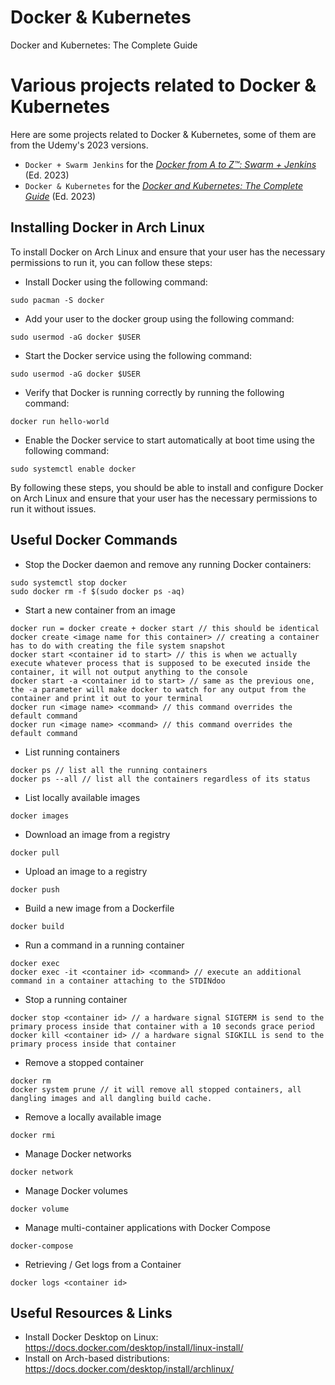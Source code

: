 # Docker & Kubernetes
Docker and Kubernetes: The Complete Guide


# Various projects related to Docker & Kubernetes

Here are some projects related to Docker & Kubernetes, some of them are from the Udemy's 2023 versions.

* `Docker + Swarm Jenkins` for the [*Docker from A to Z™: Swarm + Jenkins*](https://www.udemy.com/course/a-practical-guide-to-docker-swarm-and-jenkins/) (Ed. 2023)
* `Docker & Kubernetes` for the [*Docker and Kubernetes: The Complete Guide*](https://www.udemy.com/course/docker-and-kubernetes-the-complete-guide/) (Ed. 2023)


## Installing Docker in Arch Linux

To install Docker on Arch Linux and ensure that your user has the necessary permissions to run it, you can follow these steps:

- Install Docker using the following command: 
```shell
sudo pacman -S docker
```
- Add your user to the docker group using the following command:
```shell
sudo usermod -aG docker $USER
```
- Start the Docker service using the following command:
```shell
sudo usermod -aG docker $USER
```
- Verify that Docker is running correctly by running the following command:
```shell
docker run hello-world
```
- Enable the Docker service to start automatically at boot time using the following command:
```shell
sudo systemctl enable docker
```
By following these steps, you should be able to install and configure Docker on Arch Linux and ensure that your user has the necessary permissions to run it without issues.


## Useful Docker Commands

- Stop the Docker daemon and remove any running Docker containers:
```shell
sudo systemctl stop docker
sudo docker rm -f $(sudo docker ps -aq)
```

- Start a new container from an image
```shell
docker run = docker create + docker start // this should be identical
docker create <image name for this container> // creating a container has to do with creating the file system snapshot
docker start <container id to start> // this is when we actually execute whatever process that is supposed to be executed inside the container, it will not output anything to the console
docker start -a <container id to start> // same as the previous one, the -a parameter will make docker to watch for any output from the container and print it out to your terminal
docker run <image name> <command> // this command overrides the default command
docker run <image name> <command> // this command overrides the default command
```

- List running containers
```shell
docker ps // list all the running containers
docker ps --all // list all the containers regardless of its status
```

- List locally available images
```shell
docker images
```

- Download an image from a registry
```shell
docker pull
```

- Upload an image to a registry
```shell
docker push
```

- Build a new image from a Dockerfile
```shell
docker build
```

- Run a command in a running container
```shell
docker exec
docker exec -it <container id> <command> // execute an additional command in a container attaching to the STDINdoo
```

- Stop a running container
```shell
docker stop <container id> // a hardware signal SIGTERM is send to the primary process inside that container with a 10 seconds grace period
docker kill <container id> // a hardware signal SIGKILL is send to the primary process inside that container
```

- Remove a stopped container
```shell
docker rm
docker system prune // it will remove all stopped containers, all dangling images and all dangling build cache.
```

- Remove a locally available image
```shell
docker rmi
```

- Manage Docker networks
```shell
docker network
```

- Manage Docker volumes
```shell
docker volume
```

- Manage multi-container applications with Docker Compose
```shell
docker-compose
```

- Retrieving / Get logs from a Container
```shell
docker logs <container id> 
```

## Useful Resources & Links

- Install Docker Desktop on Linux: https://docs.docker.com/desktop/install/linux-install/
- Install on Arch-based distributions: https://docs.docker.com/desktop/install/archlinux/

